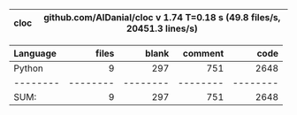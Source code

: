 cloc|github.com/AlDanial/cloc v 1.74  T=0.18 s (49.8 files/s, 20451.3 lines/s)
--- | ---

Language|files|blank|comment|code
:-------|-------:|-------:|-------:|-------:
Python|9|297|751|2648
--------|--------|--------|--------|--------
SUM:|9|297|751|2648
